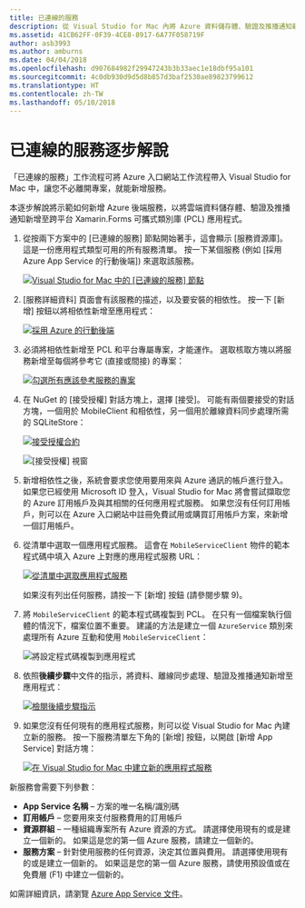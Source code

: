 ```yaml
---
title: 已連線的服務
description: 從 Visual Studio for Mac 內將 Azure 資料儲存體、驗證及推播通知新增至行動應用程式
ms.assetid: 41CB62FF-0F39-4CE8-8917-6A77F058719F
author: asb3993
ms.author: amburns
ms.date: 04/04/2018
ms.openlocfilehash: d907684982f29947243b3b33aec1e18dbf95a101
ms.sourcegitcommit: 4c0db930d9d5d8b857d3baf2530ae89823799612
ms.translationtype: HT
ms.contentlocale: zh-TW
ms.lasthandoff: 05/10/2018
---
```

# <a name="connected-services-walkthrough"></a>已連線的服務逐步解說

「已連線的服務」工作流程可將 Azure 入口網站工作流程帶入 Visual Studio for Mac 中，讓您不必離開專案，就能新增服務。

本逐步解說將示範如何新增 Azure 後端服務，以將雲端資料儲存體、驗證及推播通知新增至跨平台 Xamarin.Forms 可攜式類別庫 (PCL) 應用程式。


1.  從按兩下方案中的 [已連線的服務] 節點開始著手，這會顯示 [服務資源庫]。
  這是一份應用程式類型可用的所有服務清單。 按一下某個服務 (例如 [採用 Azure App Service 的行動後端]) 來選取該服務。

    [![Visual Studio for Mac 中的 [已連線的服務] 節點](media/connected-services-image001-sml.png "Visual Studio for Mac 中的 [已連線的服務] 節點")](media/connected-services-image001.png#lightbox)

2. [服務詳細資料] 頁面會有該服務的描述，以及要安裝的相依性。
  按一下 [新增] 按鈕以將相依性新增至應用程式：

    [![採用 Azure 的行動後端](media/connected-services-image002-sml.png "採用 Azure 的行動後端")](media/connected-services-image002.png#lightbox)

3. 必須將相依性新增至 PCL 和平台專屬專案，才能運作。
  選取核取方塊以將服務新增至每個將參考它 (直接或間接) 的專案：

    [![勾選所有應該參考服務的專案](media/connected-services-image003-sml.png "勾選所有應該參考服務的專案")](media/connected-services-image003.png#lightbox)

4. 在 NuGet 的 [接受授權] 對話方塊上，選擇 [接受]。
  可能有兩個要接受的對話方塊，一個用於 MobileClient 和相依性，另一個用於離線資料同步處理所需的 SQLiteStore：

    [![接受授權合約](media/connected-services-image004-sml.png "接受授權合約")](media/connected-services-image004.png#lightbox)

    ![[接受授權] 視窗](media/connected-services-image005.png "[接受授權] 視窗")

5. 新增相依性之後，系統會要求您使用要用來與 Azure 通訊的帳戶進行登入。
  如果您已經使用 Microsoft ID 登入，Visual Studio for Mac 將會嘗試擷取您的 Azure 訂用帳戶及與其相關的任何應用程式服務。 如果您沒有任何訂用帳戶，則可以在 Azure 入口網站中註冊免費試用或購買訂用帳戶方案，來新增一個訂用帳戶。

6. 從清單中選取一個應用程式服務。 這會在 `MobileServiceClient` 物件的範本程式碼中填入 Azure 上對應的應用程式服務 URL：

    [![從清單中選取應用程式服務](media/connected-services-image006-sml.png "從清單中選取應用程式服務")](media/connected-services-image006.png#lightbox)

    如果沒有列出任何服務，請按一下 [新增] 按鈕 (請參閱步驟 9)。

7. 將 `MobileServiceClient` 的範本程式碼複製到 PCL。 在只有一個檔案執行個體的情況下，檔案位置不重要。
  建議的方法是建立一個 `AzureService` 類別來處理所有 Azure 互動和使用 `MobileServiceClient`：

    ![將設定程式碼複製到應用程式](media/connected-services-image007.png "將設定程式碼複製到應用程式")

8. 依照**後續步驟**中文件的指示，將資料、離線同步處理、驗證及推播通知新增至應用程式：

    [![檢閱後續步驟指示](media/connected-services-image008-sml.png "檢閱後續步驟指示")](media/connected-services-image008.png#lightbox)

9. 如果您沒有任何現有的應用程式服務，則可以從 Visual Studio for Mac 內建立新的服務。
  按一下服務清單左下角的 [新增] 按鈕，以開啟 [新增 App Service] 對話方塊：

    [![在 Visual Studio for Mac 中建立新的應用程式服務](media/connected-services-image009-sml.png "在 Visual Studio for Mac 中建立新的應用程式服務")](media/connected-services-image009.png#lightbox)

新服務會需要下列參數：

-   **App Service 名稱** – 方案的唯一名稱/識別碼
-   **訂用帳戶** – 您要用來支付服務費用的訂用帳戶
-   **資源群組** – 一種組織專案所有 Azure 資源的方式。 請選擇使用現有的或是建立一個新的。 如果這是您的第一個 Azure 服務，請建立一個新的。
-   **服務方案** – 針對使用服務的任何資源，決定其位置與費用。 請選擇使用現有的或是建立一個新的。 如果這是您的第一個 Azure 服務，請使用預設值或在免費層 (F1) 中建立一個新的。

如需詳細資訊，請瀏覽 [Azure App Service 文件](https://azure.microsoft.com/documentation/learning-paths/appservice-mobileapps/)。
